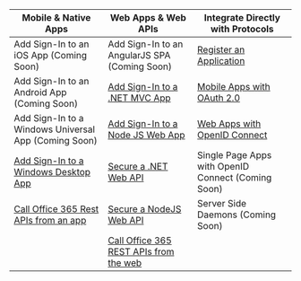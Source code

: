 | Mobile & Native Apps | Web Apps & Web APIs | Integrate Directly with Protocols |
| ----------------------- | ------------------------------- | --------------------- |
| Add Sign-In to an iOS App (Coming Soon) | Add Sign-In to an AngularJS SPA (Coming Soon) | [Register an Application](active-directory-v2-app-registration.md) |
| Add Sign-In to an Android App (Coming Soon) | [Add Sign-In to a .NET MVC App](active-directory-v2-devquickstarts-dotnet-web.md)  | [Mobile Apps with OAuth 2.0](active-directory-v2-protocols.md#oauth2-authorization-code-flow) |
| Add Sign-In to a Windows Universal App (Coming Soon) | [Add Sign-In to a Node JS Web App](active-directory-v2-devquickstarts-node-web.md) | [Web Apps with OpenID Connect](active-directory-v2-protocols.md#openid-connect-sign-in-flow) |
| [Add Sign-In to a Windows Desktop App](active-directory-v2-devquickstarts-wpf.md)| [Secure a .NET Web API](active-directory-v2-devquickstarts-dotnet-api.md) | Single Page Apps with OpenID Connect (Coming Soon)
| [Call Office 365 Rest APIs from an app](https://www.msdn.com/office/office365/howto/authenticate-Office-365-APIs-using-v2) | [Secure a NodeJS Web API](active-directory-v2-devquickstarts-node-api.md) | Server Side Daemons (Coming Soon) |
|  | [Call Office 365 REST APIs from the web](https://www.msdn.com/office/office365/howto/authenticate-Office-365-APIs-using-v2) |
